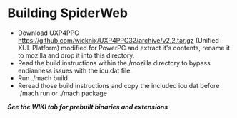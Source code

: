 # Building SpiderWeb

* Download UXP4PPC https://github.com/wicknix/UXP4PPC32/archive/v2.2.tar.gz (Unified XUL Platform) modified for PowerPC and extract 
  it's contents, rename it to mozilla and drop it into this directory.
* Read the build instructions within the /mozilla directory to bypass endianness issues with the icu.dat file.
* Run ./mach build
* Reread those build instructions and copy the included icu.dat before ./mach run or ./mach package

***See the WIKI tab for prebuilt binaries and extensions***
